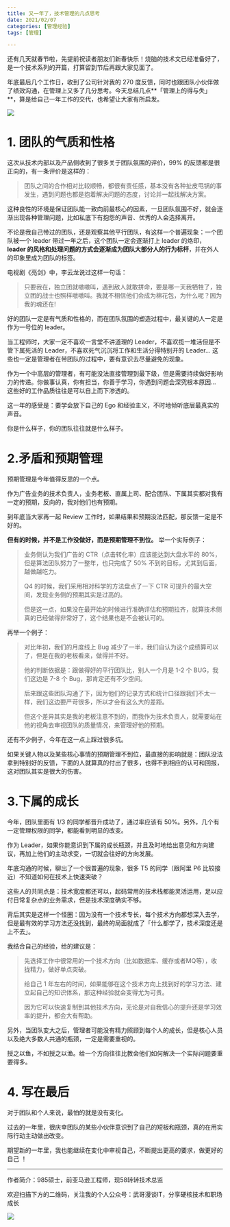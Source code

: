 ```yaml
---
title: 又一年了，技术管理的几点思考
date: 2021/02/07
categories: [管理经验]
tags: [管理]

---
```


还有几天就春节啦，先提前祝读者朋友们新春快乐！烧脑的技术文已经准备好了，是一个技术系列的开篇，打算留到节后再跟大家见面了。

年底最后几个工作日，收到了公司针对我的 270 度反馈，同时也跟团队小伙伴做了绩效沟通，在管理上又多了几分思考。今天总结几点**「管理上的得与失」**，算是给自己一年工作的交代，也希望让大家有所启发。

<!-- more -->

![](https://oscimg.oschina.net/oscnet/efebeb63-ed89-447e-b9fc-2be0c4c97d21.jpg)

# 1. 团队的气质和性格

这次从技术内部以及产品侧收到了很多关于团队氛围的评价，99% 的反馈都是很正向的，有一条评价是这样的：

> 团队之间的合作相对比较顺畅，都很有责任感，基本没有各种扯皮甩锅的事发生，遇到问题也都是抱着解决问题的态度，讨论并一起找解决方案。

这种良性的环境是保证团队能一致向前最核心的因素，一旦团队氛围不好，就会逐渐出现各种管理问题，比如私底下有抱怨的声音、优秀的人会选择离开。

不论是我自己带过的团队，还是观察其他平行团队，有这样一个普遍现象：一个团队被一个 leader 带过一年之后，这个团队一定会逐渐打上 leader 的烙印，**leader 的风格和处理问题的方式会逐渐成为团队大部分人的行为标杆**，并在外人的印象里成为团队的标签。

电视剧《亮剑》中，李云龙说过这样一句话：

> 只要我在，独立团就嗷嗷叫，遇到敌人就敢拼命，要是哪一天我牺牲了，独立团的战士也照样嗷嗷叫。我就不相信他们会成为棉花包，为什么呢？因为我的魂还在!  

好的团队一定是有气质和性格的，而在团队氛围的塑造过程中，最关键的人一定是作为一号位的 leader。

当工程师时，大家一定不喜欢一言堂不讲道理的 Leader，不喜欢揽一堆活但是不管下属死活的 Leader，不喜欢死气沉沉将工作和生活分得特别开的 Leader... 这些也一定是管理者在带团队的过程中，要有意识去尽量避免的现象。

作为一个中高层的管理者，有可能没法直接管理到最下级，但是需要持续做好影响力的传递。你做事认真，你有担当，你善于学习，你遇到问题会深究根本原因... 这些好的工作品质往往是可以自上而下渗透的。

这一年的感受是：要学会放下自己的 Ego 和经验主义，不时地倾听底层最真实的声音。

你是什么样子，你的团队往往就是什么样子。

# 2.矛盾和预期管理

预期管理是今年值得反思的一个点。

作为广告业务的技术负责人，业务老板、直属上司、配合团队、下属其实都对我有一定的预期，反向的，我对他们也有预期。

到年底当大家再一起 Review 工作时，如果结果和预期没法匹配，那反馈一定是不好的。

**但有的时候，并不是工作没做好，而是预期管理不到位。** 举一个实际例子：

> 业务侧认为我们广告的 CTR（点击转化率）应该能达到大盘水平的 80%，但是算法团队努力了一整年，也只完成了 50% 不到的目标，尤其到后面，越做越吃力。
> 
> Q4 的时候，我们采用相对科学的方法盘点了一下 CTR 可提升的最大空间，发现业务侧的预期其实是过高的。
> 
> 但是这一点，如果没在最开始的时候进行准确评估和预期拉齐，就算技术侧真的已经做得非常好了，这个结果也是不会被认可的。

再举一个例子：

> 对比年初，我们的月度线上 Bug 减少了一半，我们自认为这个成绩算可以了，但是在我的老板看来，做得并不好。
> 
> 他的判断依据是：跟做得好的平行团队比，别人一个月是 1-2 个 BUG，我们这边是 7-8  个 Bug，那肯定还有不少空间。
> 
> 后来跟这些团队沟通了下，因为他们的记录方式和统计口径跟我们不太一样，我们这边要严苛很多，所以才会有这么大的差距。
> 
> 但这个差异其实是我的老板注意不到的，而我作为技术负责人，就需要站在他的视角去审视团队的质量情况，来管理好他的预期。

还有不少例子，今年在这一点上踩过很多坑。

如果关键人物以及某些核心事情的预期管理不到位，最直接的影响就是：团队没法拿到特别好的反馈，下面的人就算真的付出了很多，也得不到相应的认可和回报，这对团队其实是很大的伤害。

# 3.下属的成长

今年，团队里面有 1/3 的同学都晋升成功了，通过率应该有 50%。另外，几个有一定管理权限的同学，都能看到明显的改变。

作为 Leader，如果你能意识到下属的成长瓶颈，并且及时地给出意见和方向建议，再加上他们的主动求变，一切就会往好的方向发展。

年底沟通的时候，聊出了一个很普遍的现象，很多 T5 的同学（跟阿里 P6 比较接近）不知道如何在技术上快速突破？

这些人的共同点是：技术宽度都还可以，起码常用的技术栈都能灵活运用，足以应付日常复杂点的业务需求，但是技术深度确实不够。  

背后其实是这样一个怪圈：因为没有一个技术专长，每个技术方向都想深入去学，但是最有效的学习方法还没找到，最终的局面就成了「什么都学了，技术深度还是上不去」。

我结合自己的经验，给的建议是：

> 先选择工作中很常用的一个技术方向（比如数据库、缓存或者MQ等），收拢精力，做好单点突破。
> 
> 给自己 1 年左右的时间，如果能够在这个技术方向上找到好的学习方法、建立起自己的知识体系，那这种经验就会变得尤为可贵。
> 
> 因为它可以快速复制到其他技术方向，无论是对自我信心的提升还是学习效率的提升，都会大有帮助。  

另外，当团队变大之后，管理者可能没有精力照顾到每个人的成长，但是核心人员以及绝大多数人共通的瓶颈，一定是需要重视的。

授之以鱼，不如授之以渔。给一个方向往往比教会他们如何解决一个实际问题要重要得多。

#  4. 写在最后

对于团队和个人来说，最怕的就是没有变化。

过去的一年里，很庆幸团队的某些小伙伴意识到了自己的短板和瓶颈，真的在用实际行动主动做出改变。

期望新的一年里，我也能继续在变化中审视自己，不断提出更高的要求，做更好的自己 ！  



---

作者简介：985硕士，前亚马逊工程师，现58转转技术总监

欢迎扫描下方的二维码，关注我的个人公众号：武哥漫谈IT，分享硬核技术和职场成长

![](https://img-blog.csdnimg.cn/20201107215432925.jpg)
